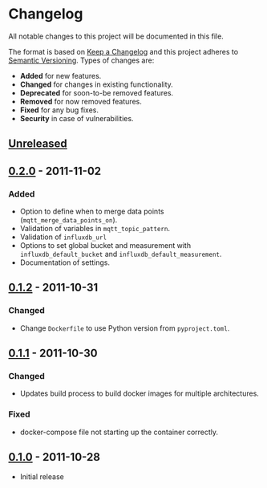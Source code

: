 # Changelog
All notable changes to this project will be documented in this file.

The format is based on [Keep a Changelog](http://keepachangelog.com/en/1.0.0/)
and this project adheres to [Semantic Versioning](http://semver.org/spec/v2.0.0.html).
Types of changes are:

- **Added** for new features.
- **Changed** for changes in existing functionality.
- **Deprecated** for soon-to-be removed features.
- **Removed** for now removed features.
- **Fixed** for any bug fixes.
- **Security** in case of vulnerabilities.

## [Unreleased]

## [0.2.0] - 2011-11-02

### Added

- Option to define when to merge data points (`mqtt_merge_data_points_on`).
- Validation of variables in `mqtt_topic_pattern`.
- Validation of `influxdb_url`
- Options to set global bucket and measurement with `influxdb_default_bucket` and `influxdb_default_measurement`.
- Documentation of settings.

## [0.1.2] - 2011-10-31

### Changed

- Change `Dockerfile` to use Python version from `pyproject.toml`.

## [0.1.1] - 2011-10-30

### Changed

- Updates build process to build docker images for multiple architectures.

### Fixed
- docker-compose file not starting up the container correctly.

## [0.1.0] - 2011-10-28

- Initial release

[Unreleased]: https://github.com/radeklat/mqtt_influxdb_gateway/compare/0.2.0...HEAD
[0.2.0]: https://github.com/radeklat/mqtt_influxdb_gateway/compare/0.1.2...0.2.0
[0.1.2]: https://github.com/radeklat/mqtt_influxdb_gateway/compare/0.1.1...0.1.2
[0.1.1]: https://github.com/radeklat/mqtt_influxdb_gateway/compare/0.1.0...0.1.1
[0.1.0]: https://github.com/radeklat/mqtt_influxdb_gateway/compare/initial...0.1.0